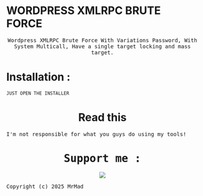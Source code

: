 # WORDPRESS XMLRPC BRUTE FORCE

<div align="center">
    <samp>Wordpress XMLRPC Brute Force With Variations Password, With System Multicall,
    Have a single target locking and mass target.</samp>
</div>


<h1>Installation : </h1>

```
JUST OPEN THE INSTALLER 
```


<div align="center"><h1>Read this</h1></div>

<samp>

I'm not responsible for what you guys do using my tools!


<div align="center">
 <h1> Support me : </h1>
<a href="https://www.buymeacoffee.com/muhsatria"><img src="https://img.buymeacoffee.com/button-api/?text=Buy me a coffee&emoji=☕&slug=muhsatria&button_colour=FFDD00&font_colour=000000&font_family=Comic&outline_colour=000000&coffee_colour=ffffff" /></a>
</div>


Copyright (c) 2025 MrMad
</samp>
